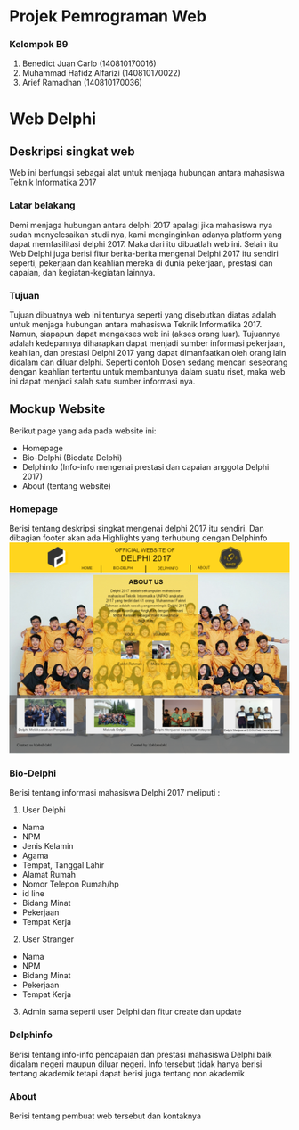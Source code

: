 # Projek Pemrograman Web
### Kelompok B9
 1. Benedict Juan Carlo (140810170016)
 2. Muhammad Hafidz Alfarizi (140810170022)
 3. Arief Ramadhan (140810170036)
 
# Web Delphi

## Deskripsi singkat web
Web ini berfungsi sebagai alat untuk menjaga hubungan antara mahasiswa Teknik Informatika 2017

### Latar belakang
Demi menjaga hubungan antara delphi 2017 apalagi jika mahasiswa nya sudah menyelesaikan studi nya, kami menginginkan adanya platform yang dapat memfasilitasi
delphi 2017. Maka dari itu dibuatlah web ini. Selain itu Web Delphi juga berisi fitur berita-berita mengenai Delphi 2017 itu sendiri seperti, 
pekerjaan dan keahlian mereka di dunia pekerjaan, prestasi dan capaian, dan kegiatan-kegiatan lainnya.

### Tujuan
Tujuan dibuatnya web ini tentunya seperti yang disebutkan diatas adalah untuk menjaga hubungan antara mahasiswa Teknik Informatika 2017. 
Namun, siapapun dapat mengakses web ini (akses orang luar). Tujuannya adalah kedepannya diharapkan dapat menjadi sumber informasi pekerjaan, keahlian, dan prestasi Delphi 2017
yang dapat dimanfaatkan oleh orang lain didalam dan diluar delphi. Seperti contoh Dosen sedang mencari seseorang dengan keahlian tertentu
untuk membantunya dalam suatu riset, maka web ini dapat menjadi salah satu sumber informasi nya.

## Mockup Website
Berikut page yang ada pada website ini:
- Homepage
- Bio-Delphi (Biodata Delphi)
- Delphinfo (Info-info mengenai prestasi dan capaian anggota Delphi 2017)
- About (tentang website)

### Homepage
Berisi tentang deskripsi singkat mengenai delphi 2017 itu sendiri. Dan dibagian footer akan ada Highlights yang terhubung
dengan Delphinfo
![homepage_1](https://github.com/carlo264/Projek-Pemrograman-Web/blob/master/home_page.png)
      
### Bio-Delphi
Berisi tentang informasi mahasiswa Delphi 2017 meliputi :
1. User Delphi
- Nama
- NPM
- Jenis Kelamin
- Agama
- Tempat, Tanggal Lahir
- Alamat Rumah
- Nomor Telepon Rumah/hp
- id line
- Bidang Minat
- Pekerjaan
- Tempat Kerja
2. User Stranger
- Nama
- NPM
- Bidang Minat
- Pekerjaan
- Tempat Kerja
3. Admin
sama seperti user Delphi dan fitur create dan update
### Delphinfo
Berisi tentang info-info pencapaian dan prestasi mahasiswa Delphi baik didalam negeri maupun diluar negeri. Info tersebut tidak hanya
berisi tentang akademik tetapi dapat berisi juga tentang non akademik

### About
Berisi tentang pembuat web tersebut dan kontaknya
